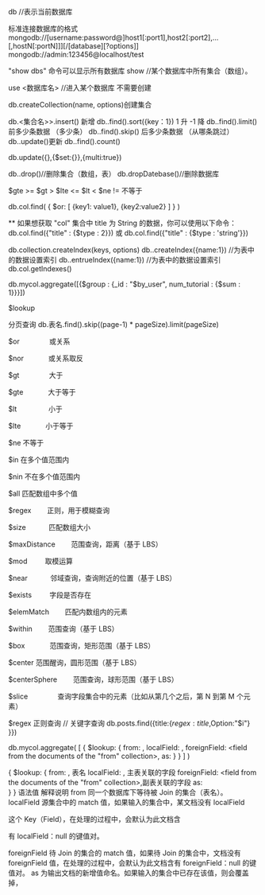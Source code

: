 <!--
 * @Author: your name
 * @Date: 2021-11-26 14:35:02
 * @LastEditTime: 2021-12-16 12:13:25
 * @LastEditors: Please set LastEditors
 * @Description: 打开koroFileHeader查看配置 进行设置: https://github.com/OBKoro1/koro1FileHeader/wiki/%E9%85%8D%E7%BD%AE
 * @FilePath: \vue3.0-cli-ts\study-every-day\mongod\index.md
-->

db //表示当前数据库

标准连接数据库的格式
mongodb://[username:password@]host1[:port1],host2[:port2],...[,hostN[:portN]]][/[database][?options]]
mongodb://admin:123456@localhost/test

"show dbs" 命令可以显示所有数据库
show <collections> //某个数据库中所有集合（数组）。

use <数据库名> //进入某个数据库 不需要创建

db.createCollection(name, options)创建集合

db.<集合名>>.insert() 新增
db.<collection>.find().sort({key：1}) 1 升 -1 降
db.<collection>.find().limit() 前多少条数据 （多少条）
db.<collection>.find().skip() 后多少条数据 （从哪条跳过）
db.<collection>.update()更新
db.<collection>.find().count()

db.update({},{\$set:{}},{multi:true})

db.<collection>.drop()//删除集合（数组，表）
db.dropDatebase()//删除数据库

$gte >=
$gt >
$lte <=
$lt <
\$ne != 不等于

db.col.find(
{
\$or: [
{key1: value1}, {key2:value2}
]
}
)

\*\*
如果想获取 "col" 集合中 title 为 String 的数据，你可以使用以下命令：
db.col.find({"title" : {$type : 2}})
或
db.col.find({"title" : {$type : 'string'}})

db.collection.createIndex(keys, options)
db.<collection>.createIndex({name:1}) //为表中的数据设置索引
db.<collection>.entrueIndex({name:1}) //为表中的数据设置索引
db.col.getIndexes()

db.mycol.aggregate([{$group : {_id : "$by_user", num_tutorial : {$sum : 1}}}])

\$lookup

分页查询
db.表名.find().skip((page-1) \* pageSize).limit(pageSize)

\$or 　　　　或关系

\$nor 　　　 或关系取反

\$gt 　　　　大于

\$gte 　　　 大于等于

\$lt 　　　　 小于

\$lte 　　　 小于等于

\$ne 不等于

\$in 在多个值范围内

\$nin 不在多个值范围内

\$all 匹配数组中多个值

\$regex 　　正则，用于模糊查询

\$size 　　　匹配数组大小

\$maxDistance 　　范围查询，距离（基于 LBS）

\$mod 　　 取模运算

\$near 　　　邻域查询，查询附近的位置（基于 LBS）

\$exists 　　 字段是否存在

\$elemMatch 　　匹配内数组内的元素

\$within 　　范围查询（基于 LBS）

\$box 　　　 范围查询，矩形范围（基于 LBS）

\$center 范围醒询，圆形范围（基于 LBS）

\$centerSphere 　　范围查询，球形范围（基于 LBS）

\$slice 　　　　查询字段集合中的元素（比如从第几个之后，第 N 到第 M 个元素）

$regex 正则查询 //   关键字查询 db.posts.find({title:{$regex:title,$Option:"\$i"} }})

db.mycol.aggregate(
[
{
$lookup:
{
from: <collection to join>,
localField: <field from the input documents>,
foreignField: <field from the documents of the "from" collection>,
as: <output array field>
}
}
]
)

{
\$lookup:
{
from: <collection to join>, 表名
localField: <field from the input documents>, 主表关联的字段
foreignField: <field from the documents of the "from" collection>,副表关联的字段
as: <output array field>  
 }
}
语法值 解释说明
from
同一个数据库下等待被 Join 的集合（表名）。
localField
源集合中的 match 值，如果输入的集合中，某文档没有 localField

这个 Key（Field），在处理的过程中，会默认为此文档含

有 localField：null 的键值对。

foreignField
待 Join 的集合的 match 值，如果待 Join 的集合中，文档没有 foreignField
值，在处理的过程中，会默认为此文档含有 foreignField：null 的键值对。
as
为输出文档的新增值命名。如果输入的集合中已存在该值，则会覆盖掉，
